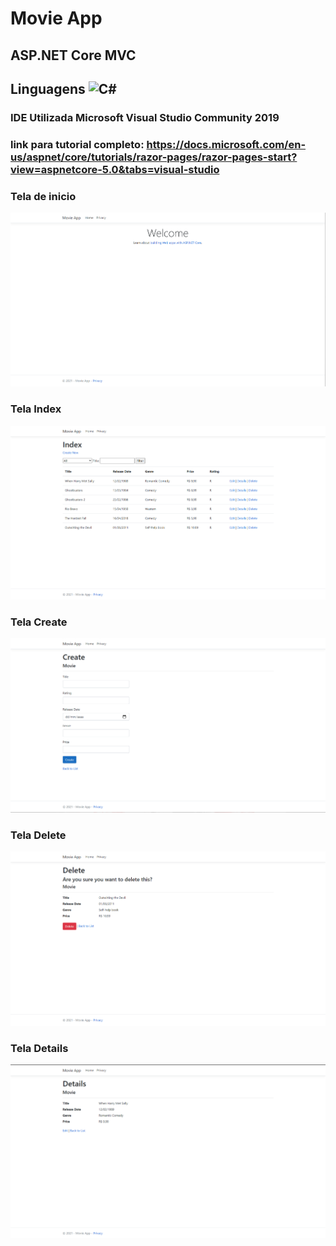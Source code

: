 # Movie App
## ASP.NET Core MVC
## Linguagens <img alt="C#" src="https://img.shields.io/badge/c%23%20-%23239120.svg?&style=for-the-badge&logo=c-sharp&logoColor=white"/>
### IDE Utilizada Microsoft Visual Studio Community 2019
### link para tutorial completo: https://docs.microsoft.com/en-us/aspnet/core/tutorials/razor-pages/razor-pages-start?view=aspnetcore-5.0&tabs=visual-studio


### Tela de inicio
<img alt="C#" src="https://github.com/LucasAlvesM/MovieApp/blob/main/img/inicio.png?&style=for-the-badge&logo=c-sharp&logoColor=white"/>

### Tela Index
<img alt="C#" src="https://github.com/LucasAlvesM/MovieApp/blob/main/img/Tela2.png?&style=for-the-badge&logo=c-sharp&logoColor=white"/>

### Tela Create
<img alt="C#" src="https://github.com/LucasAlvesM/MovieApp/blob/main/img/Create.png?&style=for-the-badge&logo=c-sharp&logoColor=white"/>

### Tela Delete
<img alt="C#" src="https://github.com/LucasAlvesM/MovieApp/blob/main/img/Delete.png?&style=for-the-badge&logo=c-sharp&logoColor=white"/>

### Tela Details
<img alt="C#" src="https://github.com/LucasAlvesM/MovieApp/blob/main/img/Details.png?&style=for-the-badge&logo=c-sharp&logoColor=white"/>



